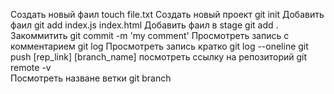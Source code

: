 Создать новый фаил touch file.txt
Создать новый проект git init
Добавить фаил git add index.js index.html
Добавить фаил в stage git add .
Закоммитить git commit -m 'my comment'
Просмотреть запись с комментарием git log
Просмотреть запись кратко git log --oneline
git push [rep_link] [branch_name]
посмотреть ссылку на репозиторий git remote -v  
Посмотреть назване ветки git branch
